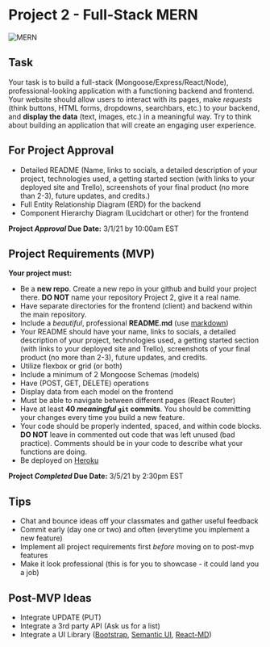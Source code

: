 # Project 2 - Full-Stack MERN

![MERN](https://geeksperhour.com/wp-content/uploads/2019/02/mern-img.png")

## Task

Your task is to build a full-stack (Mongoose/Express/React/Node), professional-looking application with a functioning backend and frontend. Your website should allow users to interact with its pages, make _requests_ (think buttons, HTML forms, dropdowns, searchbars, etc.) to your backend, and **display the data** (text, images, etc.) in a meaningful way. Try to think about building an application that will create an engaging user experience.

## For Project Approval

- Detailed README (Name, links to socials, a detailed description of your project, technologies used, a getting started section (with links to your deployed site and Trello), screenshots of your final product (no more than 2-3), future updates, and credits.)
- Full Entity Relationship Diagram (ERD) for the backend
- Component Hierarchy Diagram (Lucidchart or other) for the frontend

**Project _Approval_ Due Date:** 3/1/21 by 10:00am EST

## Project Requirements (MVP)

**Your project must:**

- Be a **new repo**. Create a new repo in your github and build your project there. **DO NOT** name your repository Project 2, give it a real name.
- Have separate directories for the frontend (client) and backend within the main repository.
- Include a _beautiful_, professional **README.md** (use [markdown](https://guides.github.com/features/mastering-markdown/))
- Your README should have your name, links to socials, a detailed description of your project, technologies used, a getting started section (with links to your deployed site and Trello), screenshots of your final product (no more than 2-3), future updates, and credits.
- Utilize flexbox or grid (or both)
- Include a minimum of 2 Mongoose Schemas (models)
- Have (POST, GET, DELETE) operations
- Display data from each model on the frontend
- Must be able to navigate between different pages (React Router)
- Have at least **40 _meaningful_ `git` commits**. You should be committing your changes every time you build a new feature.
- Your code should be properly indented, spaced, and within code blocks. **DO NOT** leave in commented out code that was left unused (bad practice). Comments should be in your code to describe what your functions are doing.
- Be deployed on [Heroku](https://www.heroku.com/)

**Project _Completed_ Due Date:** 3/5/21 by 2:30pm EST

## Tips

- Chat and bounce ideas off your classmates and gather useful feedback
- Commit early (day one or two) and often (everytime you implement a new feature)
- Implement all project requirements first _before_ moving on to post-mvp features
- Make it look professional (this is for you to showcase - it could land you a job)

## Post-MVP Ideas

- Integrate UPDATE (PUT)
- Integrate a 3rd party API (Ask us for a list)
- Integrate a UI Library ([Bootstrap](https://getbootstrap.com/), [Semantic UI](https://react.semantic-ui.com/), [React-MD](https://react-md.dev/v1/))
